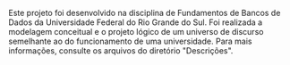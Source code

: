 Este projeto foi desenvolvido na disciplina de Fundamentos de Bancos de Dados da Universidade Federal do Rio Grande do Sul.
Foi realizada a modelagem conceitual e o projeto lógico de um universo de discurso semelhante ao do funcionamento de uma
universidade. Para mais informações, consulte os arquivos do diretório "Descrições".

